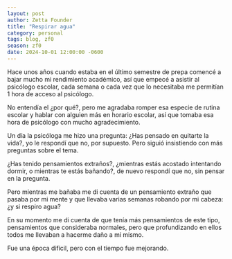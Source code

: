 ```yaml
---
layout: post
author: Zetta Founder
title: "Respirar agua"
category: personal
tags: blog, zf0
season: zf0
date: 2024-10-01 12:00:00 -0600
---
```


Hace unos años cuando estaba en el último semestre de prepa comencé a bajar mucho mi rendimiento académico, así que empecé a asistir al psicólogo escolar, cada semana o cada vez que lo necesitaba me permitían 1 hora de acceso al psicólogo.

No entendía el ¿por qué?, pero me agradaba romper esa especie de rutina escolar y hablar con alguien más en horario escolar, así que tomaba esa hora de psicólogo con mucho agradecimiento.

Un día la psicóloga me hizo una pregunta: ¿Has pensado en quitarte la vida?, yo le respondí que no, por supuesto. Pero siguió insistiendo con más preguntas sobre el tema.

¿Has tenido pensamientos extraños?, ¿mientras estás acostado intentando dormir, o mientras te estás bañando?, de nuevo respondí que no, sin pensar en la pregunta.

Pero mientras me bañaba me di cuenta de un pensamiento extraño que pasaba por mi mente y que llevaba varias semanas robando por mi cabeza: ¿y si respiro agua?

En su momento me di cuenta de que tenía más pensamientos de este tipo, pensamientos que consideraba normales, pero que profundizando en ellos todos me llevaban a hacerme daño a mí mismo.

Fue una época difícil, pero con el tiempo fue mejorando.